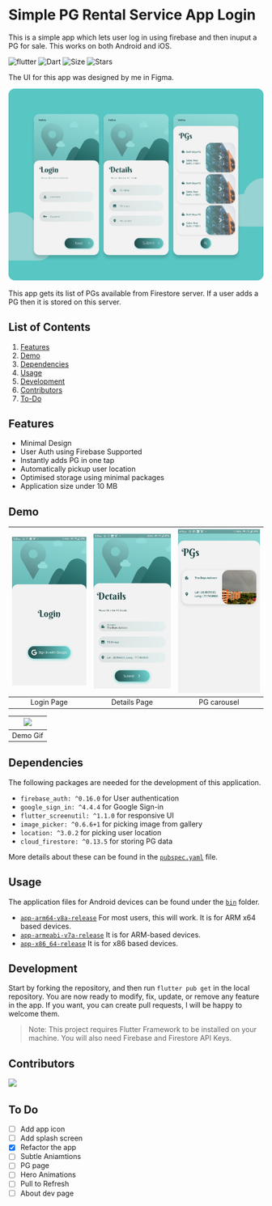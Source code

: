 # Simple PG Rental Service App Login

This is a simple app which lets user log in using firebase and then inuput a PG for sale. This works on both Android and iOS.


![flutter](https://img.shields.io/badge/Flutter-Framework-green?logo=flutter)
![Dart](https://img.shields.io/badge/Dart-Language-blue?logo=dart)
![Size](https://img.shields.io/github/repo-size/LiquidatorCoder/simple-flutter-login?color=green)
![Stars](https://img.shields.io/github/stars/LiquidatorCoder/simple-flutter-login?color=blue)

The UI for this app was designed by me in Figma.

![pg_app UI Mockup](demo/design.png)

This app gets its list of PGs available from Firestore server. If a user adds a PG then it is stored on this server.

## List of Contents

1. [Features](#features)
2. [Demo](#demo)
3. [Dependencies](#dependencies)
4. [Usage](#usage)
5. [Development](#development)
6. [Contributors](#contributors)
7. [To-Do](#to-do)

## Features

- Minimal Design
- User Auth using Firebase Supported
- Instantly adds PG in one tap
- Automatically pickup user location
- Optimised storage using minimal packages
- Application size under 10 MB

## Demo


| ![](demo/1.jpg) | ![](demo/2.jpg) | ![](demo/3.jpg) |
| :-------------: | :-------------: | :-------------: |
|   Login Page    |  Details Page   |  PG carousel    |

| ![](demo/demo.gif) |
| :----------------: |
|     Demo Gif       |

## Dependencies

The following packages are needed for the development of this application.

- `firebase_auth: ^0.16.0` for User authentication
- `google_sign_in: ^4.4.4` for Google Sign-in
- `flutter_screenutil: ^1.1.0` for responsive UI
- `image_picker: ^0.6.6+1` for picking image from gallery
- `location: ^3.0.2` for picking user location
- `cloud_firestore: ^0.13.5` for storing PG data

More details about these can be found in the [`pubspec.yaml`](https://github.com/LiquidatorCoder/simple-flutter-login/tree/master/pubspec.yaml) file.

## Usage

The application files for Android devices can be found under the [`bin`](https://github.com/LiquidatorCoder/simple-flutter-login/tree/master/bin) folder.
- [`app-arm64-v8a-release`](/bin/app-arm64-v8a-release.apk) For most users, this will work. It is for ARM x64 based devices.
- [`app-armeabi-v7a-release`](/bin/app-armeabi-v7a-release.apk) It is for ARM-based devices.
- [`app-x86_64-release`](/bin/app-x86_64-release.apk) It is for x86 based devices.


## Development

Start by forking the repository, and then run `flutter pub get` in the local repository. You are now ready to modify, fix, update, or remove any feature in the app. If you want, you can create pull requests, I will be happy to welcome them.
>Note: This project requires Flutter Framework to be installed on your machine. You will also need Firebase and Firestore API Keys.

## Contributors

<a href="https://github.com/LiquidatorCoder/simple-flutter-login/graphs/contributors">
  <img src="https://contributors-img.web.app/image?repo=LiquidatorCoder/simple-flutter-login" />
</a>

## To Do

- [ ] Add app icon
- [ ] Add splash screen
- [x] Refactor the app
- [ ] Subtle Aniamtions
- [ ] PG page
- [ ] Hero Animations
- [ ] Pull to Refresh
- [ ] About dev page